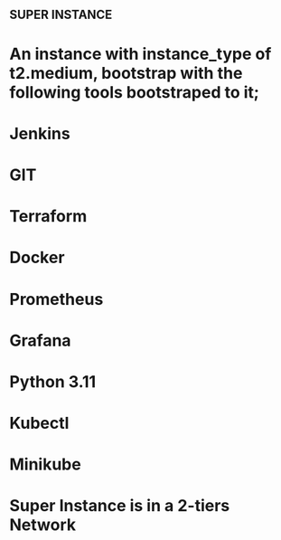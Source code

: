## SUPER INSTANCE

#  An instance with instance_type  of t2.medium, bootstrap with the following  tools bootstraped to it;

# Jenkins
# GIT
# Terraform
# Docker
# Prometheus
# Grafana
# Python 3.11
# Kubectl
# Minikube

# Super Instance is in a 2-tiers Network